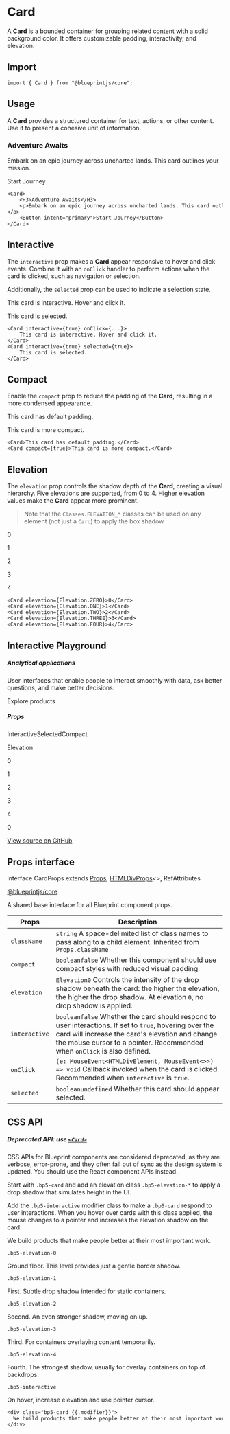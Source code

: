# Card

A **Card** is a bounded container for grouping related content with a solid
background color. It offers customizable padding, interactivity, and elevation.

## Import

```
import { Card } from "@blueprintjs/core";  

```

## Usage

A **Card** provides a structured container for text, actions, or other content.
Use it to present a cohesive unit of information.

### Adventure Awaits

Embark on an epic journey across uncharted lands. This card outlines your mission.

Start Journey

```
<Card>  
    <H3>Adventure Awaits</H3>  
    <p>Embark on an epic journey across uncharted lands. This card outlines your mission.</p>  
    <Button intent="primary">Start Journey</Button>  
</Card>  

```

## Interactive

The `interactive` prop makes a **Card** appear responsive to hover and click events.
Combine it with an `onClick` handler to perform actions when the card is clicked,
such as navigation or selection.

Additionally, the `selected` prop can be used to indicate a selection state.

This card is interactive. Hover and click it.

This card is selected.

```
<Card interactive={true} onClick={...}>  
    This card is interactive. Hover and click it.  
</Card>  
<Card interactive={true} selected={true}>  
    This card is selected.  
</Card>  

```

## Compact

Enable the `compact` prop to reduce the padding of the **Card**, resulting in a more condensed appearance.

This card has default padding.

This card is more compact.

```
<Card>This card has default padding.</Card>  
<Card compact={true}>This card is more compact.</Card>  

```

## Elevation

The `elevation` prop controls the shadow depth of the **Card**, creating a visual
hierarchy. Five elevations are supported, from 0 to 4. Higher elevation values
make the **Card** appear more prominent.

> Note that the `Classes.ELEVATION_*` classes can be used on any element (not just a `Card`) to apply the box shadow.

0

1

2

3

4

```
<Card elevation={Elevation.ZERO}>0</Card>  
<Card elevation={Elevation.ONE}>1</Card>  
<Card elevation={Elevation.TWO}>2</Card>  
<Card elevation={Elevation.THREE}>3</Card>  
<Card elevation={Elevation.FOUR}>4</Card>  

```

## Interactive Playground

##### Analytical applications

User interfaces that enable people to interact smoothly with data, ask better questions, and make better decisions.

Explore products

##### Props

InteractiveSelectedCompact

Elevation 

0

1

2

3

4

0

[View source on GitHub](https://github.com/palantir/blueprint/blob/develop/packages/docs-app/src/examples/core-examples/cardPlaygroundExample.tsx)

## Props interface

interface CardProps extends [Props](#api/Props), [HTMLDivProps](#api/HTMLDivProps)<>, RefAttributes<HTMLDivElement>

[@blueprintjs/core](https://github.com/palantir/blueprint/blob/d356c8eea/packages/core/src/components/card/card.tsx#L23)

A shared base interface for all Blueprint component props.

| Props | Description |
| --- | --- |
| `className` | `string` A space-delimited list of class names to pass along to a child element.  Inherited from `Props.className` |
| `compact` | `booleanfalse` Whether this component should use compact styles with reduced visual padding. |
| `elevation` | `Elevation0` Controls the intensity of the drop shadow beneath the card: the higher the elevation, the higher the drop shadow. At elevation `0`, no drop shadow is applied. |
| `interactive` | `booleanfalse` Whether the card should respond to user interactions. If set to `true`, hovering over the card will increase the card's elevation and change the mouse cursor to a pointer.  Recommended when `onClick` is also defined. |
| `onClick` | `(e: MouseEvent<HTMLDivElement, MouseEvent<>>) => void` Callback invoked when the card is clicked. Recommended when `interactive` is `true`. |
| `selected` | `booleanundefined` Whether this card should appear selected. |

## CSS API

##### Deprecated API: use [`<Card>`](#core/components/card)

CSS APIs for Blueprint components are considered deprecated, as they are verbose, error-prone, and they
often fall out of sync as the design system is updated. You should use the React component APIs instead.

Start with `.bp5-card` and add an elevation class `.bp5-elevation-*` to apply a drop shadow that simulates height in
the UI.

Add the `.bp5-interactive` modifier class to make a `.bp5-card` respond to user interactions. When you hover over cards
with this class applied, the mouse changes to a pointer and increases the elevation shadow on the card.

We build products that make people better at their most important work.

`.bp5-elevation-0`

Ground floor. This level provides just a gentle border shadow.

`.bp5-elevation-1`

First. Subtle drop shadow intended for static containers.

`.bp5-elevation-2`

Second. An even stronger shadow, moving on up.

`.bp5-elevation-3`

Third. For containers overlaying content temporarily.

`.bp5-elevation-4`

Fourth. The strongest shadow, usually for overlay containers on top of backdrops.

`.bp5-interactive`

On hover, increase elevation and use pointer cursor.

```
<div class="bp5-card {{.modifier}}">  
  We build products that make people better at their most important work.  
</div>  

```